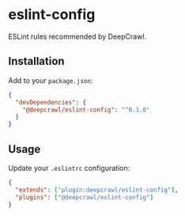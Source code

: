 # eslint-config

ESLint rules recommended by DeepCrawl.

## Installation

Add to your `package.json`:

```json
{
  "devDependencies": {
    "@deepcrawl/eslint-config": "^0.1.0"
  }
}
```

## Usage

Update your `.eslintrc` configuration:

```json
{
  "extends": ["plugin:deepcrawl/eslint-config"],
  "plugins": ["@deepcrawl/eslint-config"]
}
```
